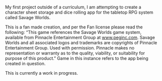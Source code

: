 My first project outside of a curriculum, I am attempting to create a character sheet storage and dice rolling app for the tabletop RPG system called Savage Worlds. 

This is a fan made creation, and per the Fan license please read the following: “This game references the Savage Worlds game system, available from Pinnacle Entertainment Group at www.peginc.com. Savage Worlds and all associated logos and trademarks are copyrights of Pinnacle Entertainment Group. Used with permission. Pinnacle makes no representation or warranty as to the quality, viability, or suitability for purpose of this product.” Game in this instance refers to the app being created in question. 

This is currently a work in progress.
